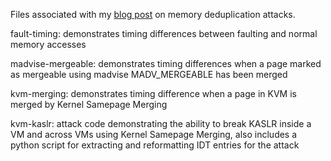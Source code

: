 Files associated with my [blog post](https://zolutal.github.io/dedup-attacks) on memory deduplication attacks.

fault-timing: demonstrates timing differences between faulting and normal memory accesses

madvise-mergeable: demonstrates timing differences when a page marked as mergeable using madvise MADV_MERGEABLE has been merged

kvm-merging: demonstrates timing difference when a page in KVM is merged by Kernel Samepage Merging

kvm-kaslr: attack code demonstrating the ability to break KASLR inside a VM and across VMs using Kernel Samepage Merging, also includes a python script for extracting and reformatting IDT entries for the attack
